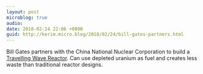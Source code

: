 ```yaml
---
layout: post
microblog: true
audio: 
date: 2018-02-24 22:06 +0800
guid: http://kerim.micro.blog/2018/02/24/bill-gates-partners.html
---
```

Bill Gates partners with the China National Nuclear Corporation to build a [Travelling Wave Reactor](http://www.smh.com.au/business/energy/bill-gates-and-china-partner-on-worldfirst-nuclear-technology-20171106-gzfrf0.html). Can use depleted uranium as fuel and creates less waste than traditional reactor designs. 
